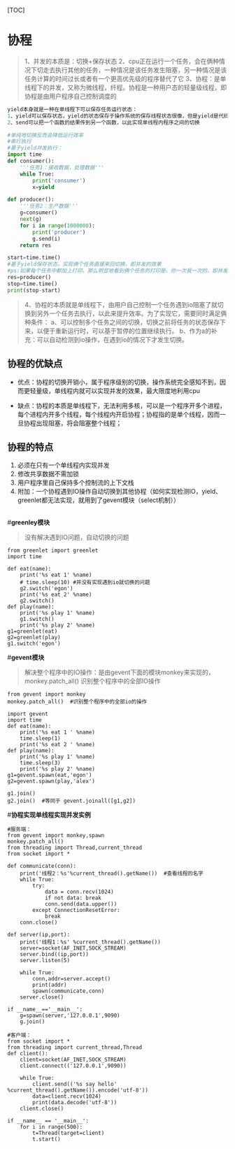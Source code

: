 [TOC]

# 协程 

>1、并发的本质是：切换+保存状态
>2、cpu正在运行一个任务，会在俩种情况下切走去执行其他的任务，一种情况是该任务发生阻塞，另一种情况是该任务计算的时间过长或者有一个更高优先级的程序替代了它
>3、协程：是单线程下的并发，又称为微线程，纤程。协程是一种用户态的轻量级线程，即协程是由用户程序自己控制调度的

```python
yield本身就是一种在单线程下可以保存任务运行状态：
1、yield可以保存状态，yield的状态保存于操作系统的保存线程状态很像，但是yield是代码级别控制，更轻量级
2、send可以把一个函数的结果传到另一个函数，以此实现单线程内程序之间的切换
```
```python
#单纯地切换反而会降低运行效率
#串行执行
#基于yield并发执行：
import time
def consumer():
    '''任务1：接收数据，处理数据'''
    while True:
        print('consumer')
        x=yield

def producer():
    '''任务2：生产数据'''
    g=consumer()
    next(g)
    for i in range(1000000):
        print('producer')
        g.send(i)
    return res

start=time.time()
#基于yield保存状态，实现俩个任务直接来回切换，即并发的效果
#ps:如果每个任务中都加上打印，那么明显地看到俩个任务的打印是，你一次我一次的，即并发执行的
res=producer()
stop=time.time()
print(stop-start)
```
>4、协程的本质就是单线程下，由用户自己控制一个任务遇到io阻塞了就切换到另外一个任务去执行，以此来提升效率。为了实现它，需要同时满足俩种条件：
>a、可以控制多个任务之间的切换，切换之前将任务的状态保存下来，以便于重新运行时，可以基于暂停的位置继续执行。
>b、作为a的补充：可以自动检测到io操作，在遇到io的情况下才发生切换。

## 协程的优缺点

- 优点：协程的切换开销小，属于程序级别的切换，操作系统完全感知不到，因而更轻量级，单线程内就可以实现并发的效果，最大限度地利用cpu

- 缺点：协程的本质是单线程下，无法利用多核，可以是一个程序开多个进程，每个进程内开多个线程，每个线程内开启协程；协程指的是单个线程，因而一旦协程出现阻塞，将会阻塞整个线程；

## 协程的特点

1. 必须在只有一个单线程内实现并发
2. 修改共享数据不需加锁
3. 用户程序里自己保持多个控制流的上下文栈
4. 附加：一个协程遇到IO操作自动切换到其他协程（如何实现检测IO，yield、greenlet都无法实现，就用到了gevent模块（select机制））



​	
#**greenley模块**

>没有解决遇到IO问题，自动切换的问题
```
from greenlet import greenlet
import time

def eat(name):
    print('%s eat 1' %name)
    # time.sleep(10) #并没有实现遇到io就切换的问题
    g2.switch('egon')
    print('%s eat 2' %name)
    g2.switch()
def play(name):
    print('%s play 1' %name)
    g1.switch()
    print('%s play 2' %name)
g1=greenlet(eat)
g2=greenlet(play)
g1.switch('egon')
```
#**gevent模块**

>解决整个程序中的IO操作：是由gevent下面的模块monkey来实现的，
>monkey.patch_all() 识别整个程序中的全部IO操作
```
from gevent import monkey
monkey.patch_all()  #识别整个程序中的全部io的操作

import gevent
import time
def eat(name):
    print('%s eat 1 ' %name)
    time.sleep(1)
    print('%s eat 2 ' %name)
def play(name):
    print('%s play 1' %name)
    time.sleep(3)
    print('%s play 2' %name)
g1=gevent.spawn(eat,'egon')
g2=gevent.spawn(play,'alex')

g1.join()
g2.join()  #等同于 gevent.joinall([g1,g2])
```
#**协程实现单线程实现并发实例**

```
#服务端：
from gevent import monkey,spawn
monkey.patch_all()
from threading import Thread,current_thread
from socket import *

def communicate(conn):
    print('线程2：%s'%current_thread().getName())  #查看线程的名字
    while True:
        try:
            data = conn.recv(1024)
            if not data: break
            conn.send(data.upper())
        except ConnectionResetError:
            break
    conn.close()

def server(ip,port):
    print('线程1：%s' %current_thread().getName())
    server=socket(AF_INET,SOCK_STREAM)
    server.bind((ip,port))
    server.listen(5)

    while True:
        conn,addr=server.accept()
        print(addr)
        spawn(communicate,conn)
    server.close()

if __name__=='__main__':
    g=spawn(server,'127.0.0.1',9090)
    g.join()
```

```
#客户端：
from socket import *
from threading import current_thread,Thread
def client():
    client=socket(AF_INET,SOCK_STREAM)
    client.connect(('127.0.0.1',9090))

    while True:
        client.send(('%s say hello' %current_thread().getName()).encode('utf-8'))
        data=client.recv(1024)
        print(data.decode('utf-8'))
    client.close()

if __name__ == '__main__':
    for i in range(500):
        t=Thread(target=client)
        t.start()
```